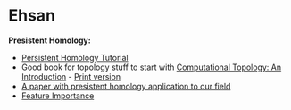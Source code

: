 # Ehsan

**Presistent Homology:**


* [Persistent Homology Tutorial](https://towardsdatascience.com/persistent-homology-with-examples-1974d4b9c3d0)
* Good book for topology stuff to start with [Computational Topology: An Introduction](https://www.maths.ed.ac.uk/~v1ranick/papers/edelcomp.pdf) - [Print version](https://bookstore.ams.org/mbk-69)
* [A paper with presistent homology application to our field](https://arxiv.org/abs/2302.05600)
* [Feature Importance](https://machinelearningmastery.com/feature-importance-and-feature-selection-with-xgboost-in-python/)
    
